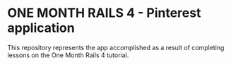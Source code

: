 # ONE MONTH RAILS 4 - Pinterest application

This repository represents the app accomplished as a result of completing lessons on the One Month Rails 4 tutorial.